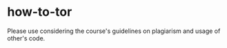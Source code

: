 ﻿# how-to-tor
Please use considering the course's guidelines on plagiarism and usage of other's code.
